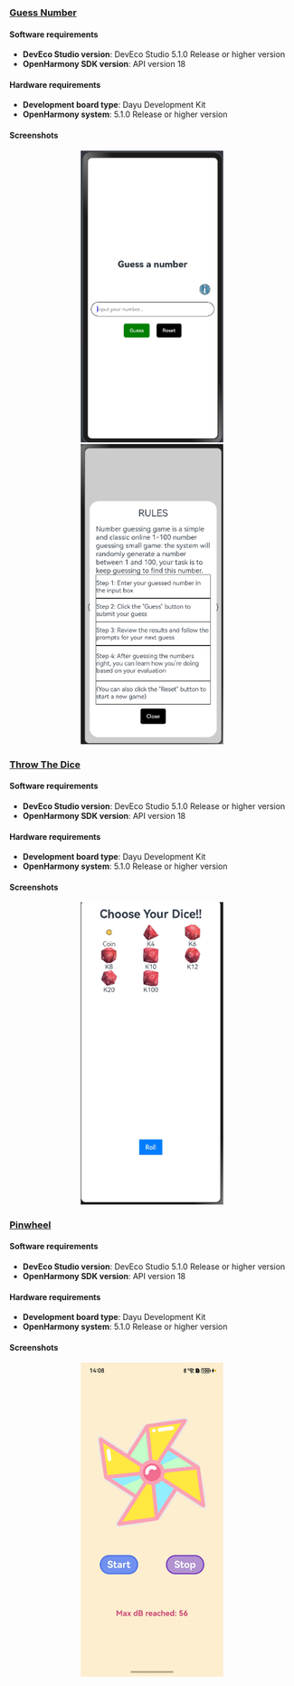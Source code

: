 ### [Guess Number](https://github.com/eclipse-oniro4openharmony/app-GuessNumber)  
#### Software requirements
- **DevEco Studio version**: DevEco Studio 5.1.0 Release or higher version
- **OpenHarmony SDK version**: API version 18

#### Hardware requirements
- **Development board type**: Dayu Development Kit
- **OpenHarmony system**: 5.1.0 Release or higher version

#### Screenshots
<div style="text-align: center">
    <img src='../images/game/guess-number/image1.png' width='50%'>
    <img src='../images/game/guess-number/image2.png' width='50%'>
</div>

### [Throw The Dice](https://github.com/eclipse-oniro4openharmony/app-ThrowTheDice)  
#### Software requirements
- **DevEco Studio version**: DevEco Studio 5.1.0 Release or higher version
- **OpenHarmony SDK version**: API version 18

#### Hardware requirements
- **Development board type**: Dayu Development Kit
- **OpenHarmony system**: 5.1.0 Release or higher version

#### Screenshots
<div style="text-align: center">
    <img src='../images/game/throw-the-dice/image1.png' width='50%'>
</div>

### [Pinwheel](https://github.com/eclipse-oniro4openharmony/app-Pinwheel)  
#### Software requirements
- **DevEco Studio version**: DevEco Studio 5.1.0 Release or higher version
- **OpenHarmony SDK version**: API version 18

#### Hardware requirements
- **Development board type**: Dayu Development Kit
- **OpenHarmony system**: 5.1.0 Release or higher version

#### Screenshots
<div style="text-align: center">
    <img src='../images/game/pinwheel/pinwheel.png' width='50%'>
</div>

